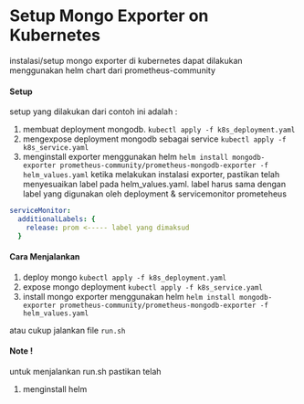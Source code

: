 # Setup Mongo Exporter on Kubernetes

instalasi/setup mongo exporter di kubernetes dapat dilakukan menggunakan helm chart dari 
prometheus-community

#### Setup
setup yang dilakukan dari contoh ini adalah :
1) membuat deployment mongodb. 
`kubectl apply -f k8s_deployment.yaml`
2) mengexpose deployment mongodb sebagai service
`kubectl apply -f k8s_service.yaml`
3) menginstall exporter menggunakan helm
`helm install mongodb-exporter prometheus-community/prometheus-mongodb-exporter -f helm_values.yaml`
ketika melakukan instalasi exporter, pastikan telah menyesuaikan label pada helm_values.yaml. label harus sama dengan label yang digunakan oleh deployment & servicemonitor prometeheus
```yaml
serviceMonitor:
  additionalLabels: {
    release: prom <----- label yang dimaksud
  }
```
#### Cara Menjalankan
1) deploy mongo
`kubectl apply -f k8s_deployment.yaml`
2) expose mongo deployment
`kubectl apply -f k8s_service.yaml`
3) install mongo exporter menggunakan helm
`helm install mongodb-exporter prometheus-community/prometheus-mongodb-exporter -f helm_values.yaml`

atau cukup jalankan file `run.sh`
#### Note !
untuk menjalankan run.sh pastikan telah
1) menginstall helm
